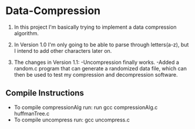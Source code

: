# Data-Compression

1.	In this project I'm basically trying to implement a data compression algorithm.

2.	In Version 1.0 I'm only going to be able to parse through letters(a-z), but I intend to add other characters
	later on.

3.	The changes in Version 1.1:
		-Uncompression finally works.
		-Added a random.c program that can generate a randomized data file, which can then be used to test my
		compression and decompression software.

## Compile Instructions ##

* To compile compressionAlg run: run gcc compressionAlg.c huffmanTree.c
* To compile uncompress run: gcc uncompress.c
